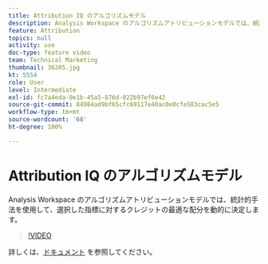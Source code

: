 ```yaml
---
title: Attribution IQ のアルゴリズムモデル
description: Analysis Workspace のアルゴリズムアトリビューションモデルでは、統計的手法を使用して、選択した指標に対するクレジットの最適な配分を動的に決定します。
feature: Attribution
topics: null
activity: use
doc-type: feature video
team: Technical Marketing
thumbnail: 36205.jpg
kt: 5554
role: User
level: Intermediate
exl-id: fc7a4eda-0e1b-45a5-876d-022b97ef6e42
source-git-commit: 84984ad9bf65cfc69117e40ac0e0cfe503cac5e5
workflow-type: tm+mt
source-wordcount: '68'
ht-degree: 100%

---
```


# Attribution IQ のアルゴリズムモデル

Analysis Workspace のアルゴリズムアトリビューションモデルでは、統計的手法を使用して、選択した指標に対するクレジットの最適な配分を動的に決定します。

>[!VIDEO](https://video.tv.adobe.com/v/36205/?quality=12&learn=on)

詳しくは、[ドキュメント](https://experienceleague.adobe.com/docs/analytics/analyze/analysis-workspace/attribution/algorithmic.html?lang=ja) を参照してください。
